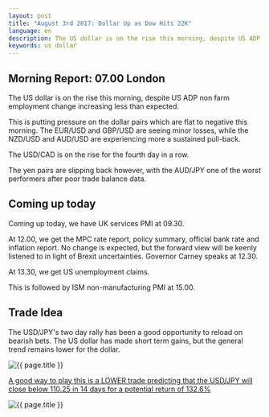 ```yaml
---
layout: post
title: "August 3rd 2017: Dollar Up as Dow Hits 22K"
language: en
description: The US dollar is on the rise this morning, despite US ADP non farm employment change increasing less than expected
keywords: us dollar
---
```

## Morning Report: 07.00 London

The US dollar is on the rise this morning, despite US ADP non farm employment change increasing less than expected. 

This is putting pressure on the dollar pairs which are flat to negative this morning. The EUR/USD and GBP/USD are seeing minor losses, while the NZD/USD and AUD/USD are experiencing more a sustained pull-back. 

The USD/CAD is on the rise for the fourth day in a row. 

The yen pairs are slipping back however, with the AUD/JPY one of the worst performers after poor trade balance data. 

## Coming up today

Coming up today, we have UK services PMI at 09.30. 

At 12.00, we get the MPC rate report, policy summary, official bank rate and inflation report. No change is expected, but the forward view will be keenly listened to in light of Brexit uncertainties. Governor Carney speaks at 12.30. 

At 13.30, we get US unemployment claims. 

This is followed by ISM non-manufacturing PMI at 15.00. 

## Trade Idea

The USD/JPY's two day rally has been a good opportunity to reload on bearish bets. The US dollar has made short term gains, but the general trend remains lower for the dollar. 

<img class="post-image" src="{{ site.url }}/images/2017-08-03_07-14-37.jpg" alt="{{ page.title }}" title="{{ page.title }}">

<a href="%LINK%%?currency=GBP&market=forex&underlying=frxUSDJPY&formname=higherlower&duration_amount=14&duration_units=d&amount=10&amount_type=payout&expiry_type=duration&barrier=110.25" target="_blank">A good way to play this is a LOWER trade predicting that the USD/JPY will close below 110.25 in 14 days for a potential return of 132.6%</a>

<img class="post-image" src="{{ site.url }}/images/2017-08-03_07-16-56.jpg" alt="{{ page.title }}" title="{{ page.title }}">